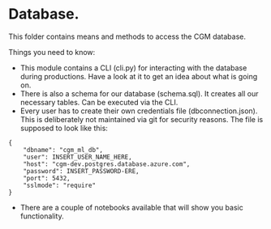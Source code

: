 # Database.

This folder contains means and methods to access the CGM database. 

Things you need to know:
- This module contains a CLI (cli.py) for interacting with the database during productions. Have a look at it to get an idea about what is going on.
- There is also a schema for our database (schema.sql). It creates all our necessary tables. Can be executed via the CLI.
- Every user has to create their own credentials file (dbconnection.json). This is deliberately not maintained via git for security reasons. The file is supposed to look like this:
```
{
    "dbname": "cgm_ml_db",
    "user": INSERT_USER_NAME_HERE,
    "host": "cgm-dev.postgres.database.azure.com",
    "password": INSERT_PASSWORD-ERE,
    "port": 5432,
    "sslmode": "require"
}
```
- There are a couple of notebooks available that will show you basic functionality.